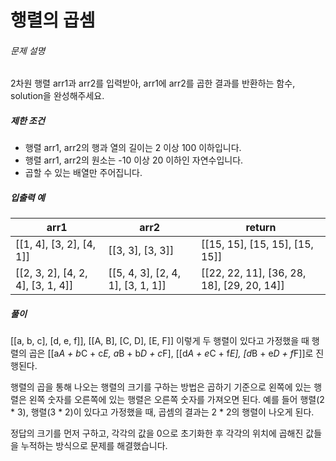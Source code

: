 # 행렬의 곱셈
###### 문제 설명

2차원 행렬 arr1과 arr2를 입력받아, arr1에 arr2를 곱한 결과를 반환하는 함수, solution을 완성해주세요.

##### 제한 조건

-   행렬 arr1, arr2의 행과 열의 길이는 2 이상 100 이하입니다.
-   행렬 arr1, arr2의 원소는 -10 이상 20 이하인 자연수입니다.
-   곱할 수 있는 배열만 주어집니다.

##### 입출력 예
|arr1|arr2|return|
|--|--|--|
|[[1, 4], [3, 2], [4, 1]]|[[3, 3], [3, 3]]|[[15, 15], [15, 15], [15, 15]]|
|[[2, 3, 2], [4, 2, 4], [3, 1, 4]]|[[5, 4, 3], [2, 4, 1], [3, 1, 1]]|[[22, 22, 11], [36, 28, 18], [29, 20, 14]]|

##### 풀이
[[a, b, c], [d, e, f]], [[A, B], [C, D], [E, F]] 이렇게 두 행렬이 있다고 가정했을 때 행렬의 곱은 [[a*A + b*C + c*E, a*B + b*D + c*F], [[d*A + e*C + f*E], [d*B + e*D + f*F]]로 진행된다.
  
행렬의 곱을 통해 나오는 행렬의 크기를 구하는 방법은 곱하기 기준으로 왼쪽에 있는 행렬은 왼쪽 숫자를 오른쪽에 있는 행렬은 오른쪽 숫자를 가져오면 된다. 예를 들어 행렬(2 * 3), 행렬(3 * 2)이 있다고 가정했을 때, 곱셈의 결과는 2 * 2의 행렬이 나오게 된다.
  
정답의 크기를 먼저 구하고, 각각의 값을 0으로 초기화한 후 각각의 위치에 곱해진 값들을 누적하는 방식으로 문제를 해결했습니다.